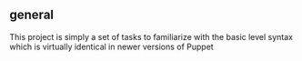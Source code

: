 ## general

 This project is simply a set of tasks to familiarize with the basic level syntax which is virtually identical in newer versions of Puppet
